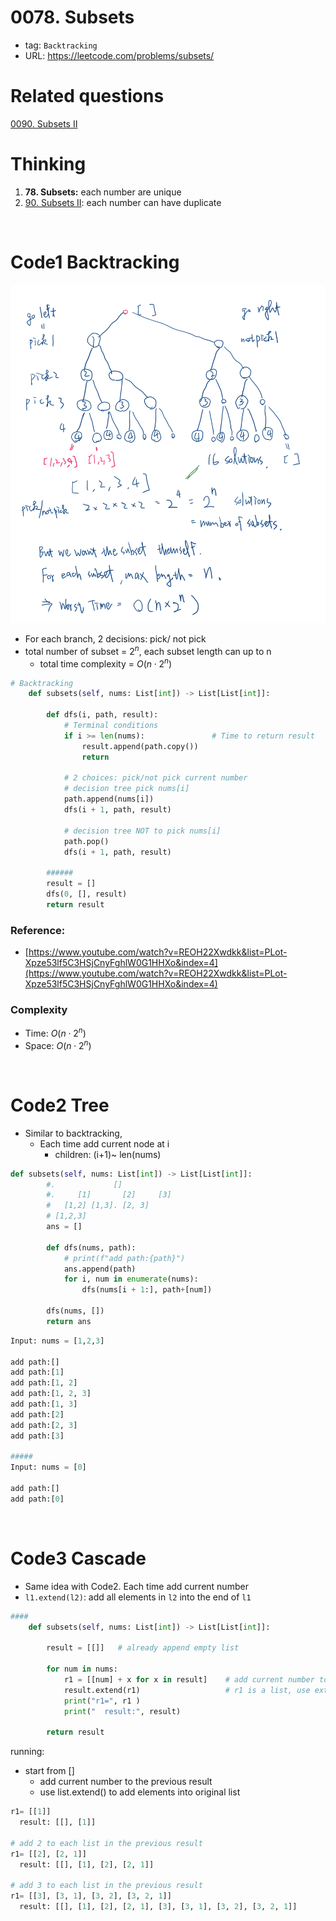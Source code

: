 # 0078. Subsets

- tag: `Backtracking`
- URL: https://leetcode.com/problems/subsets/

# Related questions

[0090. Subsets II](https://leetcode.com/problems/subsets-ii)

# Thinking

1. **78. Subsets:** each number are unique
2. [90. Subsets II](https://leetcode.com/problems/subsets-ii):  each number can have duplicate

<br>

# Code1 Backtracking

![0078_Subsets.png](/Notes/images/0078_Subsets.png)

- For each branch, 2 decisions: pick/ not pick
- total number of subset = $2^n$, each subset length can up to n
    - total time complexity = $O(n \cdot 2^n)$

```python
# Backtracking
    def subsets(self, nums: List[int]) -> List[List[int]]:

        def dfs(i, path, result):
            # Terminal conditions
            if i >= len(nums):               # Time to return result
                result.append(path.copy())
                return
            
            # 2 choices: pick/not pick current number
            # decision tree pick nums[i]
            path.append(nums[i])
            dfs(i + 1, path, result)
            
            # decision tree NOT to pick nums[i]
            path.pop()
            dfs(i + 1, path, result)

        ######
        result = []
        dfs(0, [], result)
        return result
```

### Reference:

- [https://www.youtube.com/watch?v=REOH22Xwdkk&list=PLot-Xpze53lf5C3HSjCnyFghlW0G1HHXo&index=4](https://www.youtube.com/watch?v=REOH22Xwdkk&list=PLot-Xpze53lf5C3HSjCnyFghlW0G1HHXo&index=4)

### Complexity

- Time: $O(n \cdot 2^n)$
- Space: $O(n \cdot 2^n)$

<br>

# Code2 Tree

- Similar to backtracking,
    - Each time add current node at i
        - children: (i+1)~ len(nums)

```python
def subsets(self, nums: List[int]) -> List[List[int]]:
        #.             []
        #.     [1]       [2]     [3]
        #   [1,2] [1,3]. [2, 3] 
        # [1,2,3]
        ans = []

        def dfs(nums, path):
            # print(f"add path:{path}")
            ans.append(path)
            for i, num in enumerate(nums):
                dfs(nums[i + 1:], path+[num])
        
        dfs(nums, [])
        return ans
```

```python
Input: nums = [1,2,3]

add path:[]
add path:[1]
add path:[1, 2]
add path:[1, 2, 3]
add path:[1, 3]
add path:[2]
add path:[2, 3]
add path:[3]

#####
Input: nums = [0]

add path:[]
add path:[0]
```

<br>

# Code3 Cascade

- Same idea with Code2. Each time add current number
- `l1.extend(l2)`: add all elements in `l2` into the end of `l1`

```python
####
    def subsets(self, nums: List[int]) -> List[List[int]]:
        
        result = [[]]   # already append empty list 
        
        for num in nums:
            r1 = [[num] + x for x in result]    # add current number to each previous result
            result.extend(r1)                   # r1 is a list, use extend to combine 2 list
            print("r1=", r1 )
            print("  result:", result)
        
        return result
```

running:

- start from []
    - add current number to the previous result
    - use list.extend() to add elements into original list

```python
r1= [[1]]
  result: [[], [1]]

# add 2 to each list in the previous result
r1= [[2], [2, 1]]
  result: [[], [1], [2], [2, 1]]

# add 3 to each list in the previous result
r1= [[3], [3, 1], [3, 2], [3, 2, 1]]
  result: [[], [1], [2], [2, 1], [3], [3, 1], [3, 2], [3, 2, 1]]
```

